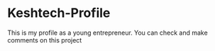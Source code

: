 # Keshtech-Profile
This is my profile as a young entrepreneur.
You can check and make comments on this project
